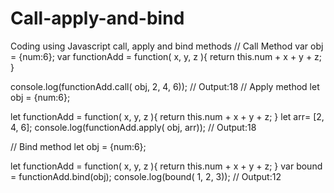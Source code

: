 # Call-apply-and-bind
Coding using Javascript call, apply and bind  methods
// Call Method
var obj = {num:6};
var functionAdd = function( x, y, z ){
		return this.num + x + y + z; }

console.log(functionAdd.call( obj, 2, 4, 6));  // Output:18
// Apply method
let obj = {num:6};

let functionAdd = function( x, y, z ){
		return this.num + x + y + z; 
}
let arr= [2, 4, 6];
console.log(functionAdd.apply( obj, arr)); // Output:18

// Bind method
let obj = {num:6};

let functionAdd = function( x, y, z ){
		return this.num + x + y + z; 
}
var bound = functionAdd.bind(obj);
console.log(bound( 1, 2, 3)); // Output:12
